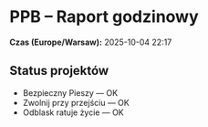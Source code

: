 # PPB – Raport godzinowy
**Czas (Europe/Warsaw):** 2025-10-04 22:17

## Status projektów
- Bezpieczny Pieszy — OK
- Zwolnij przy przejściu — OK
- Odblask ratuje życie — OK

